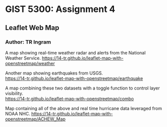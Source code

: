 # GIST 5300: Assignment 4
## Leaflet Web Map
### Author: TR Ingram

A map showing real-time weather radar and alerts from the National Weather Service.
 <https://14-tr.github.io/leaflet-map-with-openstreetmap/weather>

Another map showing earthquakes from USGS.   
<https://14-tr.github.io/leaflet-map-with-openstreetmap/earthquake>

A map combining these two datasets with a toggle function to control layer visibility.  
<https://14-tr.github.io/leaflet-map-with-openstreetmap/combo>

Map containing all of the above and real time hurricane data leveraged from NOAA NHC.
<https://14-tr.github.io/leaflet-map-with-openstreetmap/ACHEW_Map>
